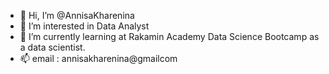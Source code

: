 - 👋 Hi, I’m @AnnisaKharenina
- 👀 I’m interested in Data Analyst
- 🌱 I’m currently learning at Rakamin Academy Data Science Bootcamp as a data scientist.
- 📫 email : annisakharenina@gmailcom

<!---
AnnisaKharenina/AnnisaKharenina is a ✨ special ✨ repository because its `README.md` (this file) appears on your GitHub profile.
You can click the Preview link to take a look at your changes.
--->
